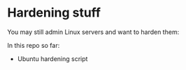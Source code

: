 # Hardening stuff
You may still admin Linux servers and want to harden them:

In this repo so far:
- Ubuntu hardening script
